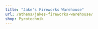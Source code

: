 ```yaml
---
title: "Jake's Fireworks Warehouse"
url: /athens/jakes-fireworks-warehouse/
shop: Pyrotechnik
---
```

